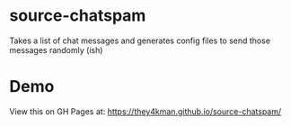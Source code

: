 source-chatspam
===============

Takes a list of chat messages and generates config files to send those messages randomly (ish)


Demo
====

View this on GH Pages at: https://they4kman.github.io/source-chatspam/
